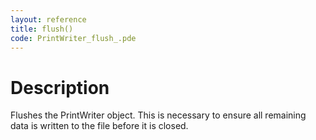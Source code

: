 ```yaml
---
layout: reference
title: flush()
code: PrintWriter_flush_.pde
---
```


# Description

Flushes the PrintWriter object. This is necessary to ensure all remaining data is written to the file before it is closed.


